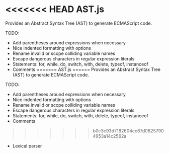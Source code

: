 <<<<<<< HEAD
AST.js
======
Provides an Abstract Syntax Tree (AST) to generate ECMAScript code.

TODO:

- Add parentheses around expressions when necessary
- Nice indented formatting with options
- Rename invalid or scope colliding variable names
- Escape dangerous characters in regular expression literals
- Statements: for, while, do, switch, with, delete, typeof, instanceof
- Comments
=======
AST.js
======
Provides an Abstract Syntax Tree (AST) to generate ECMAScript code.

TODO:

- Add parentheses around expressions when necessary
- Nice indented formatting with options
- Rename invalid or scope colliding variable names
- Escape dangerous characters in regular expression literals
- Statements: for, while, do, switch, with, delete, typeof, instanceof
- Comments
>>>>>>> b0c3c93d7182604cc67d08257904953a14c2562a
- Lexical parser